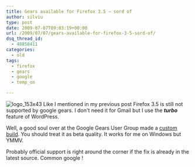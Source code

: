 ```yaml
---
title: Gears available for Firefox 3.5 – sord of
author: silviu
type: post
date: 2009-07-07T09:03:19+00:00
url: /2009/07/07/gears-available-for-firefox-3-5-sord-of/
dsq_thread_id:
  - 48858411
categories:
  - old
tags:
  - firefox
  - gears
  - google
  - temp_on

---
```

![logo_153x43](/blog/images/2009/logo_153x43.gif) Like I mentioned in my previous post Firefox 3.5 is still not supported by google gears. I don't need it for Gmail but I use the _**turbo**_ feature of WordPress.

Well, a good soul over at the Google Gears User Group made a [custom build](http://groups.google.com/group/gears-users/msg/70f164020c0f8f4e). You should treat it as beta quality. It works for me on Windows but YMMV.

Probably official support is right around the corner if the fix is already in the latest source. Common google !